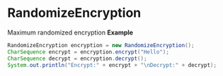 # RandomizeEncryption
Maximum randomized encryption
**Example**
```Java
RandomizeEncryption encryption = new RandomizeEncryption();
CharSequence encrypt = encryption.encrypt("Hello");
CharSequence decrypt = encryption.decrypt();
System.out.println("Encrypt:" + encrypt + "\nDecrypt:" + decrypt);
```
